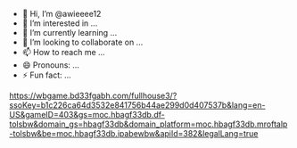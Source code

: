 - 👋 Hi, I’m @awieeee12
- 👀 I’m interested in ...
- 🌱 I’m currently learning ...
- 💞️ I’m looking to collaborate on ...
- 📫 How to reach me ...
- 😄 Pronouns: ...
- ⚡ Fun fact: ...

<!---
awieeee12/awieeee12 is a ✨ special ✨ repository because its `README.md` (this file) appears on your GitHub profile.
You can click the Preview link to take a look at your changes.
--->
https://wbgame.bd33fgabh.com/fullhouse3/?ssoKey=b1c226ca64d3532e841756b44ae299d0d407537b&lang=en-US&gameID=403&gs=moc.hbagf33db.df-tolsbw&domain_gs=hbagf33db&domain_platform=moc.hbagf33db.mroftalp-tolsbw&be=moc.hbagf33db.ipabewbw&apiId=382&legalLang=true
